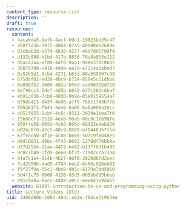 ```yaml
---
content_type: resource-list
description: ''
draft: true
resources:
  content:
  - 4aca9da5-1efb-4acf-b9c1-19823bd35c47
  - 2b8f1d36-7875-4884-87a5-4bd88e62609e
  - 83cbab3d-a374-4b38-9277-4b97d8570df4
  - a132b998-b1bd-417e-8858-76a8a833e112
  - dbaca3aa-ef89-4df6-9aa1-9d8e370c0665
  - 368787d0-c418-44da-aa7a-e7214a3abed7
  - 0a52b5d2-0cb4-4271-b63d-86a599807c98
  - 675dbf02-ed30-4bc9-b714-859e5c51dbb6
  - 0e898f52-9600-402a-b56d-cad0031bd728
  - 9df98cc3-2dcf-4d5b-b052-b77c382c8bef
  - eb91c85b-7cb8-48d0-9b9a-85e9159554a7
  - d79da415-d43f-4e06-a7f6-7b6c1743b77b
  - f95261f3-f644-4ee9-8a06-6a0a999a39cc
  - c651f955-1cbf-4c6c-9311-393de1bea7f0
  - 15b66cf3-1510-4ee8-96ab-80c8c1eb98fe
  - 050f4e58-065d-4cb6-866d-68422edebd26
  - b02bc0f0-47c5-40c9-8508-bf0448367f5d
  - 67feac60-4f1e-4c08-b688-507c9f8b48e5
  - d8d10831-d0bc-4745-8692-1278df76bb9a
  - d37d2554-11ae-4452-b482-b137f631b485
  - 9c8c7b49-1fd9-4e60-bf3f-71902cca73a4
  - 84a7c1e4-914b-4b27-80f0-2820d67d2eec
  - 7c42950b-dad5-4784-beb2-6c66c926eb81
  - f9f27f9a-55c1-4be8-9b5c-6179a7dd5060
  - 5d4f1c75-0668-4156-83d5-065bbd93bbeb
  - d91c9a8a-9acc-4408-a9cc-eee041e9da65
  website: 6100l-introduction-to-cs-and-programming-using-python
title: Lecture Videos (Old)
uid: 3400d80b-1084-48dc-a62e-f04ce219b34e
---
```


